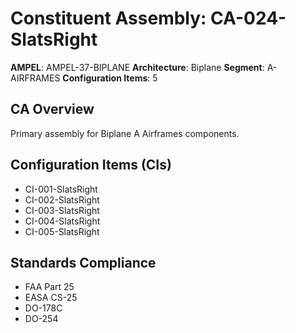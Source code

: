 # Constituent Assembly: CA-024-SlatsRight

**AMPEL**: AMPEL-37-BIPLANE
**Architecture**: Biplane
**Segment**: A-AIRFRAMES
**Configuration Items**: 5

## CA Overview
Primary assembly for Biplane A Airframes components.

## Configuration Items (CIs)
- CI-001-SlatsRight
- CI-002-SlatsRight
- CI-003-SlatsRight
- CI-004-SlatsRight
- CI-005-SlatsRight

## Standards Compliance
- FAA Part 25
- EASA CS-25
- DO-178C
- DO-254
